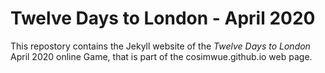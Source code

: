# Twelve Days to London - April 2020

This repostory contains the Jekyll website of the *Twelve Days to London* April 2020 online Game, that is part of the cosimwue.github.io web page.


